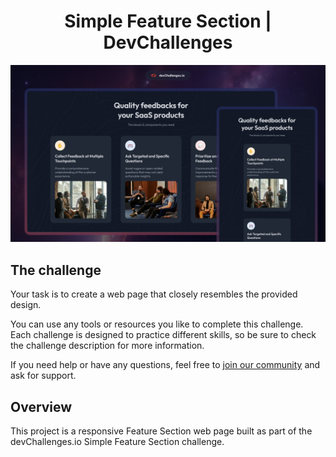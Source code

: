 #  <h1 align="center"> Simple Feature Section | DevChallenges   </h1>

![Thumbnail for the Simple Feature Section coding challenge](./thumbnail.jpg)

## The challenge

Your task is to create a web page that closely resembles the provided design.

You can use any tools or resources you like to complete this challenge. Each challenge is designed to practice different skills, so be sure to check the challenge description for more information.

If you need help or have any questions, feel free to [join our community](https://github.com/orgs/devchallenges-io/discussions) and ask for support.


## Overview
This project is a responsive Feature Section web page built as part of the devChallenges.io Simple Feature Section challenge. 
